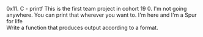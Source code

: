 0x11. C - printf 
This is the first team project in cohort 19
0. I'm not going anywhere. You can print that wherever you want to. I'm here and I'm a Spur for life                                               
Write a function that produces output according to a format.
